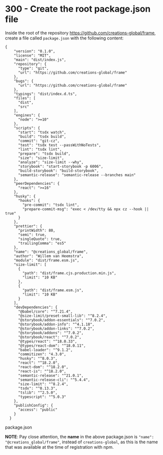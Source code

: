 # 300 - Create the root package.json file

Inside the root of the repository https://github.com/creations-global/frame, create a file called ```package.json``` with the following content:

```
{
    "version": "0.1.0",
    "license": "MIT",
    "main": "dist/index.js",
    "repository": {
      "type": "git",
      "url": "https://github.com/creations-global/frame"
    },
    "bugs": {
      "url": "https://github.com/creations-global/frame"
    },
    "typings": "dist/index.d.ts",
    "files": [
      "dist",
      "src"
    ],
    "engines": {
      "node": ">=10"
    },
    "scripts": {
      "start": "tsdx watch",
      "build": "tsdx build",
      "commit": "git-cz",
      "test": "tsdx test --passWithNoTests",
      "lint": "tsdx lint",
      "prepare": "tsdx build",
      "size": "size-limit",
      "analyze": "size-limit --why",
      "storybook": "start-storybook -p 6006",
      "build-storybook": "build-storybook",
      "semantic-release": "semantic-release --branches main"
    },
    "peerDependencies": {
      "react": ">=16"
    },
    "husky": {
      "hooks": {
        "pre-commit": "tsdx lint",
        "prepare-commit-msg": "exec < /dev/tty && npx cz --hook || true"
      }
    },
    "prettier": {
      "printWidth": 80,
      "semi": true,
      "singleQuote": true,
      "trailingComma": "es5"
    },
    "name": "@creations_global/frame",
    "author": "Willem van Heemstra",
    "module": "dist/frame.esm.js",
    "size-limit": [
      {
        "path": "dist/frame.cjs.production.min.js",
        "limit": "10 KB"
      },
      {
        "path": "dist/frame.esm.js",
        "limit": "10 KB"
      }
    ],
    "devDependencies": {
      "@babel/core": "^7.21.4",
      "@size-limit/preset-small-lib": "^8.2.4",
      "@storybook/addon-essentials": "^7.0.2",
      "@storybook/addon-info": "^4.1.18",
      "@storybook/addon-links": "^7.0.2",
      "@storybook/addons": "^7.0.2",
      "@storybook/react": "^7.0.2",
      "@types/react": "^18.0.33",
      "@types/react-dom": "^18.0.11",
      "babel-loader": "^9.1.2",
      "commitizen": "4.3.0",
      "husky": "^8.0.3",
      "react": "^18.2.0",
      "react-dom": "^18.2.0",
      "react-is": "^18.2.0",
      "semantic-release": "^21.0.1",
      "semantic-release-cli": "^5.4.4",
      "size-limit": "^8.2.4",
      "tsdx": "^0.13.3",
      "tslib": "^2.5.0",
      "typescript": "^5.0.3"
    },
    "publishConfig": {
      "access": "public"
    }
  }
```
package.json

**NOTE**: Pay close attention, the **name** in the above package.json is ```"name": "@creations_global/frame"```, instead of ```creations-global```, as this is the name that was available at the time of registration with npm.

